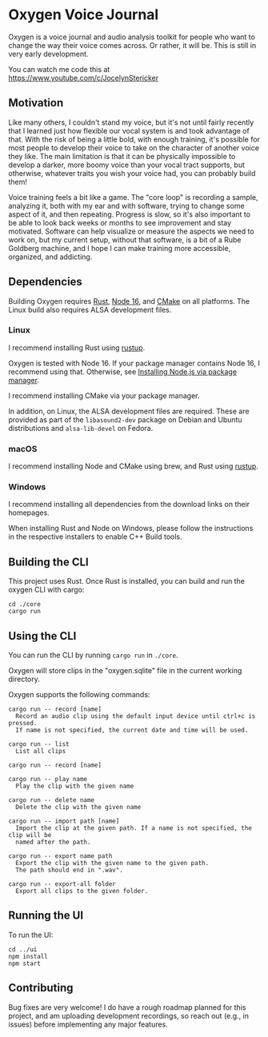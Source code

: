 # Oxygen Voice Journal

Oxygen is a voice journal and audio analysis toolkit for people who want to
change the way their voice comes across. Or rather, it will be. This is still
in very early development. 

You can watch me code this at https://www.youtube.com/c/JocelynStericker

## Motivation

Like many others, I couldn't stand my voice, but it's not until fairly recently
that I learned just how flexible our vocal system is and took advantage of
that. With the risk of being a little bold, with enough training, it's possible
for most people to develop their voice to take on the character of another
voice they like. The main limitation is that it can be physically impossible to
develop a darker, more boomy voice than your vocal tract supports, but
otherwise, whatever traits you wish your voice had, you can probably build
them!

Voice training feels a bit like a game. The "core loop" is recording a sample,
analyzing it, both with my ear and with software, trying to change some aspect
of it, and then repeating. Progress is slow, so it's also important to be able
to look back weeks or months to see improvement and stay motivated. Software
can help visualize or measure the aspects we need to work on, but my current
setup, without that software, is a bit of a Rube Goldberg machine, and I hope I
can make training more accessible, organized, and addicting.

## Dependencies

Building Oxygen requires [Rust](https://www.rust-lang.org/learn/get-started), [Node 16](https://nodejs.org/en/), and [CMake](https://cmake.org/download/) on all platforms. The Linux build also requires ALSA development files.

### Linux

I recommend installing Rust using [rustup](https://www.rust-lang.org/learn/get-started).

Oxygen is tested with Node 16. If your package manager contains Node 16, I recommend using that. Otherwise, see [Installing Node.js via package manager](https://nodejs.org/en/download/package-manager/).

I recommend installing CMake via your package manager.

In addition, on Linux, the ALSA development files are required. These are provided as part of the `libasound2-dev` package on Debian and Ubuntu distributions and `alsa-lib-devel` on Fedora.

### macOS

I recommend installing Node and CMake using brew, and Rust using [rustup](https://www.rust-lang.org/learn/get-started).

### Windows

I recommend installing all dependencies from the download links on their homepages.

When installing Rust and Node on Windows, please follow the instructions in the respective installers to enable C++ Build tools.

## Building the CLI

This project uses Rust. Once Rust is installed, you can build and run the
oxygen CLI with cargo:

```
cd ./core
cargo run
```

## Using the CLI

You can run the CLI by running `cargo run` in `./core`.

Oxygen will store clips in the "oxygen.sqlite" file in the current working
directory.

Oxygen supports the following commands:

```
cargo run -- record [name]
  Record an audio clip using the default input device until ctrl+c is pressed.
  If name is not specified, the current date and time will be used.

cargo run -- list
  List all clips

cargo run -- record [name]

cargo run -- play name
  Play the clip with the given name

cargo run -- delete name
  Delete the clip with the given name

cargo run -- import path [name]
  Import the clip at the given path. If a name is not specified, the clip will be
  named after the path.

cargo run -- export name path
  Export the clip with the given name to the given path.
  The path should end in ".wav".

cargo run -- export-all folder
  Export all clips to the given folder.
```

## Running the UI

To run the UI:

```
cd ../ui
npm install
npm start
```

## Contributing

Bug fixes are very welcome! I do have a rough roadmap planned for this project,
and am uploading development recordings, so reach out (e.g., in issues) before
implementing any major features.
